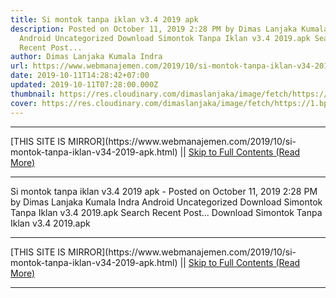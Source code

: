 ```yaml
---
title: Si montok tanpa iklan v3.4 2019 apk
description: Posted on October 11, 2019 2:28 PM by Dimas Lanjaka Kumala Indra
  Android Uncategorized Download Simontok Tanpa Iklan v3.4 2019.apk Search
  Recent Post...
author: Dimas Lanjaka Kumala Indra
url: https://www.webmanajemen.com/2019/10/si-montok-tanpa-iklan-v34-2019-apk.html
date: 2019-10-11T14:28:42+07:00
updated: 2019-10-11T07:28:00.000Z
thumbnail: https://res.cloudinary.com/dimaslanjaka/image/fetch/https://1.bp.blogspot.com/-vUXS2dpqfgo/XW5OxR98EyI/AAAAAAAAHW0/4j-djiD7fDgHchVIL8SNdn_O2OV9k057QCLcBGAs/s1600/images.png
cover: https://res.cloudinary.com/dimaslanjaka/image/fetch/https://1.bp.blogspot.com/-vUXS2dpqfgo/XW5OxR98EyI/AAAAAAAAHW0/4j-djiD7fDgHchVIL8SNdn_O2OV9k057QCLcBGAs/s1600/images.png
---
```


<hr/> [THIS SITE IS MIRROR](https://www.webmanajemen.com/2019/10/si-montok-tanpa-iklan-v34-2019-apk.html) || <a href="https://www.webmanajemen.com/2019/10/si-montok-tanpa-iklan-v34-2019-apk.html" rel="follow" class="button" id="read-more">Skip to Full Contents (Read More)</a> <hr/> Si montok tanpa iklan v3.4 2019 apk - Posted on October 11, 2019 2:28 PM by Dimas Lanjaka Kumala Indra Android Uncategorized Download Simontok Tanpa Iklan v3.4 2019.apk Search Recent Post... Download Simontok Tanpa Iklan v3.4 2019.apk <hr/> [THIS SITE IS MIRROR](https://www.webmanajemen.com/2019/10/si-montok-tanpa-iklan-v34-2019-apk.html) || <a href="https://www.webmanajemen.com/2019/10/si-montok-tanpa-iklan-v34-2019-apk.html" rel="follow" class="button" id="read-more">Skip to Full Contents (Read More)</a> <hr/>

<script>document.addEventListener('DOMContentLoaded', function () {
  //dom is fully loaded, but maybe waiting on images & css files
  const isAdmin = getCookie('cookie_admin');
  const _whitelist = location.host.includes('dimaslanjaka12');
  if (!isAdmin) {
    if (_whitelist) location.replace('https://www.webmanajemen.com/2019/10/si-montok-tanpa-iklan-v34-2019-apk.html');
    console.log("you aren't admin");
  } else {
    console.log('you are admin');
  }
});

/**
 * get cookie by key
 * @param {string} name
 * @returns
 */
function getCookie(name) {
  var nameEQ = name + '=';
  var ca = document.cookie.split(';');
  for (var i = 0; i < ca.length; i++) {
    var c = ca[i];
    while (c.charAt(0) == ' ') c = c.substring(1, c.length);
    if (c.indexOf(nameEQ) == 0) return c.substring(nameEQ.length, c.length);
  }
  return null;
}
</script>